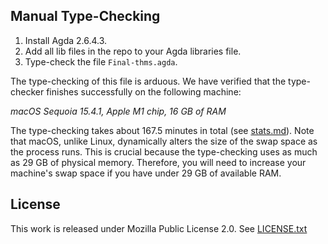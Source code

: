 ## Manual Type-Checking

1. Install Agda 2.6.4.3.
2. Add all lib files in the repo to your Agda libraries file. 
3. Type-check the file `Final-thms.agda`.

The type-checking of this file is arduous. We have verified that the type-checker
finishes successfully on the following machine:

*macOS Sequoia 15.4.1, Apple M1 chip, 16 GB of RAM*

The type-checking takes about 167.5 minutes in total (see [stats.md](stats.md)).
Note that macOS, unlike Linux, dynamically alters the size of the swap
space as the process runs. This is crucial because the type-checking uses
as much as 29 GB of physical memory. Therefore, you will need to increase
your machine's swap space if you have under 29 GB of available RAM.

## License

This work is released under Mozilla Public License 2.0.
See [LICENSE.txt](LICENSE.txt)